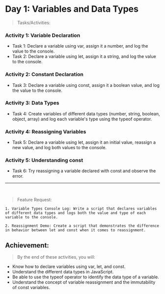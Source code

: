 # Day 1: Variables and Data Types

>Tasks/Activities:

### Activity 1: Variable Declaration

* Task 1: Declare a variable using var, assign it a number, and log the value to the console.
* Task 2: Declare a variable using let, assign it a string, and log the value to the console.

### Activity 2: Constant Declaration
* Task 3: Declare a variable using const, assign it a boolean value, and log the value to the console.

### Activity 3: Data Types
* Task 4: Create variables of different data types (number, string, boolean, object, array) and log each variable's type using the typeof operator.

### Activity 4: Reassigning Variables
* Task 5: Declare a variable using let, assign it an initial value, reassign a new value, and log both values to the console.

### Activity 5: Understanding const
* Task 6: Try reassigning a variable declared with const and observe the error.

---
<br>

>Feature Request:

    1. Variable Types Console Log: Write a script that declares variables of different data types and logs both the value and type of each variable to the console.

    2. Reassignment Demo: Create a script that demonstrates the difference in behavior between let and const when it comes to reassignment.

## Achievement:

> By the end of these activities, you will:

* Know how to declare variables using var, let, and const.
* Understand the different data types in JavaScript.
* Be able to use the typeof operator to identify the data type of a variable.
* Understand the concept of variable reassignment and the immutability of const variables.